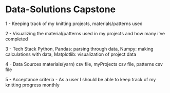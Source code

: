 # Data-Solutions Capstone
1 - Keeping track of my knitting projects, materials/patterns used
    
2 - Visualizing the material/patterns used in my projects and how many i've completed
    
3 - Tech Stack
    Python,
    Pandas: parsing through data,
    Numpy: making calculations with data,
    Matplotlib: visualization of project data
    
4 - Data Sources
    materials(yarn) csv file,
    myProjects csv file,
    patterns csv file
    
5 - Acceptance criteria
    - As a user I should be able to keep track of my knitting progress monthly
